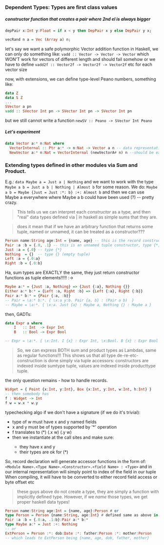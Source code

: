 ### Dependent Types: Types are first class values

##### constructor function that creates a pair where 2nd el is always bigger

```haskell
depPair x:Int y:Float = if x < y then DepPair x y else DepPair y x;

vecRand n a = Vec (Array a) n;
```
let's say we want a safe polymorphic Vector addition function in Haskell, we can only do something like: `vadd :: Vector -> Vector -> Vector` which WON'T work for vectors of different length and should fail somehow or we have to define `vadd2f :: Vector2f -> Vector2f -> Vector2f` etc for each vector size

now, with extensions, we can define type-level Peano numbers, something like:
```haskell
data Z
data S Z
...
SVector a pn
vadd :: SVector Int pn -> SVector Int pn -> SVector Int pn
```
but we still cannot write a function `newSV :: Peano -> SVector Int Peano`

##### Let's experiment

```haskell
data Vector a:* n:Nat where
  VectorInternal :: Ptr a:* -> n:Nat -> Vector a n -- data representation - should be hidden
  NewVector a:* n:Nat = VectorInternal (newVectorA# n) n --should be exposed as a constructor function
```

### Extending types defined in other modules via Sum and Product.
E.g.: `data Maybe a = Just a | Nothing` and we want to work with the type `Maybe a b = Just a b | Nothing | Almost b` for some reason. We do: `Maybe a b = Maybe {Just = Just :*: b} :+: Almost b` and then we can use Maybe a everywhere where Maybe a b could have been used (?) -- pretty crazy.

> This tells us we can interpret each *constructor* as a type, and then "real" data types defined via | in haskell as simple sums that they are.

> does it mean that if we have an arbitrary function that returns some tuple, named or unnamed, it can be treated as a constructor???

```haskell
Person name:String age:Int = {name, age} -- this is the record constructor, type {String, Int}
Pair :a :b = {.0, .1} -- this is an unnamed tuple constructor, type {*, *}
Just :a = {.0} -- type {*}
Nothing  = {}  -- type {} (empty tuple)
Left :a = {.0:a}
Right :b = {.0:b}
```

Ha, sum types are EXACTLY the same, they just return constructor functions as tuple elements!!!!! :->
```haskell
Maybe a:* = {Just :a, Nothing} => {Just {:a}, Nothing {}}
Either a:* b:* = {Left :a, Right :b} => {Left {:a}, Right {:b}}
Pair a:* b:* = {Pair {:a, :b}}
-- Pair = \a:* b:*. { \x:a y:b. Pair {a, b} : (Pair a b)  }
-- Maybe = \a:*. { \x:a. Just {a} : Maybe a, Nothing {} : Maybe a }
```
then, GADTs:
```haskell
data Expr a where
    I   :: Int  -> Expr Int
    B   :: Bool -> Expr Bool

-- Expr = \a:*. { \x:Int. I {x} : Expr Int, \x:Bool. B {x} : Expr Bool  }
```

> So, we can express BOTH sum and product types as Lambdas, same as regular functions!!! This shows us that all type de-re-etc-construction is done simply via tuple accessors: constructors are indexed inside sumtype tuple, values are indexed inside producttype tuple.

the only question remains - how to handle records.
```haskell
Widget = { Point {x:Int, y:Int}, Box {x:Int, y:Int, w:Int, h:Int} }
-- then somebody has
f : Widget -> Int
f w = w.x * w.y
```
typechecking algo if we don't have a signature (if we do it's trivial):

* type of w must have x and y named fields
* x and y must be of types supported by '\*' operation
* f translates to (\*) (<Constructor of w>.x w) (<Constructor of w>.y w)
* then we instantiate <Constructor of w> at the call sites and make sure:
  * they have x and y
  * their types are ok for (\*)

So, record declaration will generate accessor functions in the form of:
`<Module Name>.<Type Name>.<Constructor>.<field Name> : <Type>`
and in our internal representation will simply point to index of the field in our tuple
When compiling, it will have to be converted to either record field access or byte offset etc

> these guys above do not create a type, they are simply a function with implicitly defined type. However, if we *name* those types, we get proper haskell data types!

```haskell
Person name:String age:Int = {name, age}:Person # or
type Person = Person {name:String, age:Int} # defined same as above in our existing syntax
Pair :a :b = {.0:a, .1:b}:Pair a:* b:*
type Maybe a:* = Just :+: Nothing
-- or
ExtPerson = Person :*: dob:Date :*: father:Person :*: mother:Person
-- which leads to ExtPerson being {name, age, dob, father, mother}
```
